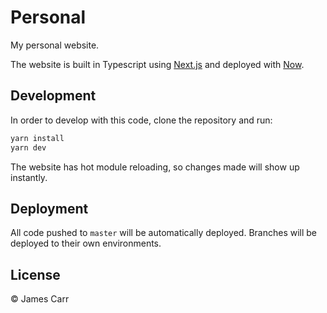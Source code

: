 # Personal

My personal website.

The website is built in Typescript using [Next.js](https://nextjs.org/) and deployed with [Now](https://zeit.co/now).

## Development

In order to develop with this code, clone the repository and run:

```sh
yarn install
yarn dev
```

The website has hot module reloading, so changes made will show up instantly.

## Deployment

All code pushed to `master` will be automatically deployed. Branches will be deployed to their own environments.

## License

© James Carr
